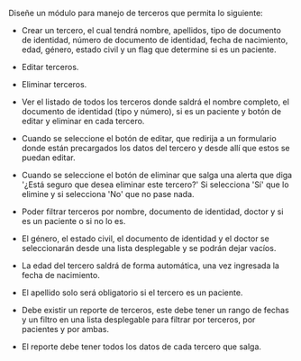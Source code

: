  Diseñe un módulo para manejo de terceros que permita lo siguiente:
 
- Crear un tercero, el cual tendrá nombre, apellidos, tipo de documento de identidad, número de documento de identidad, fecha de nacimiento, edad, género, estado civil y un flag que determine si es un paciente.
 
- Editar terceros.
 
- Eliminar terceros.
 
- Ver el listado de todos los terceros donde saldrá el nombre completo, el documento de identidad (tipo y número), si es un paciente y botón de editar y eliminar en cada tercero.
 
- Cuando se seleccione el botón de editar, que redirija a un formulario donde están precargados los datos del tercero y desde allí que estos se puedan editar.
 
- Cuando se seleccione el botón de eliminar que salga una alerta que diga '¿Está seguro que desea eliminar este tercero?' Si selecciona 'Sí' que lo elimine y si selecciona 'No' que no pase nada.
 
- Poder filtrar terceros por nombre, documento de identidad, doctor y si es un paciente o si no lo es.
 
- El género, el estado civil, el documento de identidad y el doctor se seleccionarán desde una lista desplegable y se podrán dejar vacíos.
 
- La edad del tercero saldrá de forma automática, una vez ingresada la fecha de nacimiento.
 
- El apellido solo será obligatorio si el tercero es un paciente.
 
- Debe existir un reporte de terceros, este debe tener un rango de fechas y un filtro en una lista desplegable para filtrar por terceros, por pacientes y por ambas.
 
- El reporte debe tener todos los datos de cada tercero que salga.
